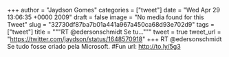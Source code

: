 
+++
author = "Jaydson Gomes"
categories = ["tweet"]
date = "Wed Apr 29 13:06:35 +0000 2009"
draft = false
image = "No media found for this Tweet"
slug = "32730df87ba7b01a441a967a450ca68d93e702d9"
tags = ["tweet"]
title = """RT @edersonschmidt  Se tu..."""
tweet = true
tweet_url = "https://twitter.com/jaydson/status/1648570918"
+++
RT @edersonschmidt  Se tudo fosse criado pela Microsoft. #Fun url: http://to.ly/5g3
